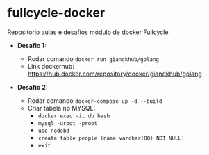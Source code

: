 # fullcycle-docker
Repositorio aulas e desafios módulo de docker Fullcycle

- <b>Desafio 1:</b>
  - Rodar comando `docker run giandkhub/golang`
  - Link dockerhub: https://hub.docker.com/repository/docker/giandkhub/golang

- <b>Desafio 2:</b>
  - Rodar comando `docker-compose up -d --build`
  - Criar tabela no MYSQL:
    - `docker exec -it db bash`
    - `mysql -uroot -proot`
    - `use nodebd`
    - `create table people (name varchar(80) NOT NULL)`
    - `exit`




